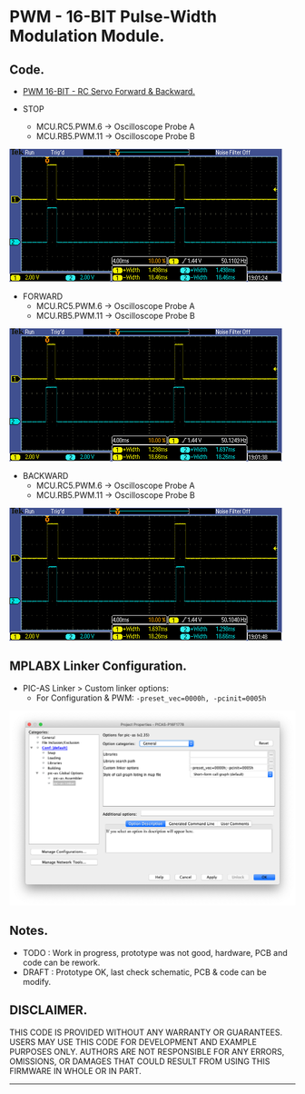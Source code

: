 # PWM - 16-BIT Pulse-Width Modulation Module.

## Code.

- [PWM 16-BIT - RC Servo Forward & Backward.](https://github.com/tronixio/robot-tbot/blob/main/Code/pwm/pwm.s)

- STOP
  - MCU.RC5.PWM.6  -> Oscilloscope Probe A
  - MCU.RB5.PWM.11 -> Oscilloscope Probe B

![PWM.6 - PWM.11](https://github.com/tronixio/robot-tbot/blob/main/Code/extras/TEK00002.png)

- FORWARD
  - MCU.RC5.PWM.6  -> Oscilloscope Probe A
  - MCU.RB5.PWM.11 -> Oscilloscope Probe B

![PWM.6 - PWM.11](https://github.com/tronixio/robot-tbot/blob/main/Code/extras/TEK00003.png)

- BACKWARD
  - MCU.RC5.PWM.6  -> Oscilloscope Probe A
  - MCU.RB5.PWM.11 -> Oscilloscope Probe B

![PWM.6 - PWM.11](https://github.com/tronixio/robot-tbot/blob/main/Code/extras/TEK00004.png)

## MPLABX Linker Configuration.

- PIC-AS Linker > Custom linker options:
  - For Configuration & PWM: `-preset_vec=0000h, -pcinit=0005h`

![MPLABX Configuration](https://github.com/tronixio/robot-tbot/blob/main/Code/extras/configuration-0.png)

## Notes.

- TODO : Work in progress, prototype was not good, hardware, PCB and code can be rework.
- DRAFT : Prototype OK, last check schematic, PCB & code can be modify.

## DISCLAIMER.

THIS CODE IS PROVIDED WITHOUT ANY WARRANTY OR GUARANTEES.
USERS MAY USE THIS CODE FOR DEVELOPMENT AND EXAMPLE PURPOSES ONLY.
AUTHORS ARE NOT RESPONSIBLE FOR ANY ERRORS, OMISSIONS, OR DAMAGES THAT COULD
RESULT FROM USING THIS FIRMWARE IN WHOLE OR IN PART.

---
